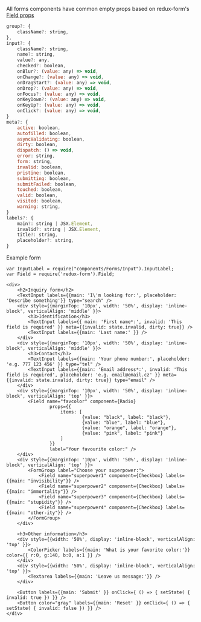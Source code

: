 All forms components have common empty props based on redux-form's [Field props](http://redux-form.com/6.0.0-alpha.4/docs/api/Field.md/#props)

```jsx
group?: {
    className?: string,
},
input?: {
    className?: string,
    name?: string,
    value?: any,
    checked?: boolean,
    onBlur?: (value: any) => void,
    onChange?: (value: any) => void,
    onDragStart?: (value: any) => void,
    onDrop?: (value: any) => void,
    onFocus?: (value: any) => void,
    onKeyDown?: (value: any) => void,
    onKeyUp?: (value: any) => void,
    onClick?: (value: any) => void,
}
meta?: {
    active: boolean,
    autofilled: boolean,
    asyncValidating: boolean,
    dirty: boolean,
    dispatch: () => void,
    error: string,
    form: string,
    invalid: boolean,
    pristine: boolean,
    submitting: boolean,
    submitFailed: boolean,
    touched: boolean,
    valid: boolean,
    visited: boolean,
    warning: string,
}
labels?: {
    main?: string | JSX.Element,
    invalid?: string | JSX.Element,
    title?: string,
    placeholder?: string,
}
```


Example form

    var InputLabel = require("components/Forms/Input").InputLabel;
    var Field = require('redux-form').Field;

    <div>
        <h2>Inquiry form</h2>
        <TextInput labels={{main: 'I\'m looking for:', placeholder: 'Describe something'}} type="search" />
        <div style={{marginTop: '10px', width: '50%', display: 'inline-block', verticalAlign: 'middle' }}>
            <h3>Identification</h3>
            <TextInput labels={{ main: 'First name*:', invalid: 'This field is required' }} meta={{invalid: state.invalid, dirty: true}} />
            <TextInput labels={{main: 'Last name:' }} />
        </div>
        <div style={{marginTop: '10px', width: '50%', display: 'inline-block', verticalAlign: 'middle' }}>
            <h3>Contact</h3>
            <TextInput labels={{main: 'Your phone number:', placeholder: 'e.g. 777 123 456' }} type="tel" />
            <TextInput labels={{main: 'Email address*:', invalid: 'This field is required', placeholder: 'e.g. email@email.cz' }} meta={{invalid: state.invalid, dirty: true}} type="email" />
        </div>
        <div style={{marginTop: '10px', width: '50%', display: 'inline-block', verticalAlign: 'top' }}>
            <Field name="favcolor" component={Radio}
                    props={{
                        items: [
                                {value: "black", label: "black"},
                                {value: "blue", label: "blue"},
                                {value: "orange", label: "orange"},
                                {value: "pink", label: "pink"}
                        ]
                    }}
                    label="Your favourite color:" />
        </div>
        <div style={{marginTop: '10px', width: '50%', display: 'inline-block', verticalAlign: 'top' }}>
            <FormGroup label="Choose your superpower:">
                <Field name="superpower1" component={Checkbox} labels={{main: "invisibility"}} />
                <Field name="superpower2" component={Checkbox} labels={{main: "immortality"}} />
                <Field name="superpower3" component={Checkbox} labels={{main: "stupidity"}} />
                <Field name="superpower4" component={Checkbox} labels={{main: "other-ity"}} />
            </FormGroup>
        </div>

        <h3>Other information</h3>
        <div style={{width: '50%', display: 'inline-block', verticalAlign: 'top' }}>
            <ColorPicker labels={{main: 'What is your favorite color:'}} color={{ r:0, g:140, b:0, a:1 }} />
        </div>
        <div style={{width: '50%', display: 'inline-block', verticalAlign: 'top' }}>
            <Textarea labels={{main: 'Leave us message:'}} />
        </div>

        <Button labels={{main: 'Submit' }} onClick={ () => { setState( { invalid: true }) }} />
        <Button color="gray" labels={{main: 'Reset' }} onClick={ () => { setState( { invalid: false }) }} />
    </div>
